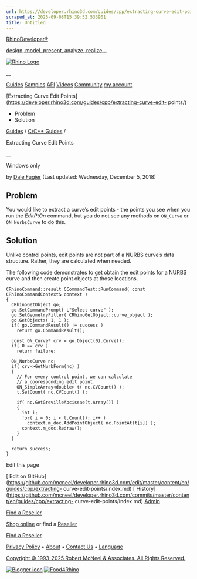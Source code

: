 ```yaml
---
url: https://developer.rhino3d.com/guides/cpp/extracting-curve-edit-points/
scraped_at: 2025-09-08T15:39:52.533901
title: Untitled
---
```


[RhinoDeveloper®](/)

[design, model, present, analyze, realize...](/)

[![Rhino Logo](https://developer.rhino3d.com/images/rhinodevlogo.png)](/)

__

[Guides](https://developer.rhino3d.com/guides)
[Samples](https://developer.rhino3d.com/samples)
[API](https://developer.rhino3d.com/api)
[Videos](https://developer.rhino3d.com/videos)
[Community](https://discourse.mcneel.com/c/rhino-developer) [my account
](https://www.rhino3d.com/my-account/ "Manage your account, licenses, and
teams")

[Extracting Curve Edit
Points](https://developer.rhino3d.com/guides/cpp/extracting-curve-edit-
points/)

  * Problem
  * Solution

[Guides](https://developer.rhino3d.com/en/guides/) / [C/C++
Guides](https://developer.rhino3d.com/en/guides/cpp/) /

Extracting Curve Edit Points

__

Windows only

by [Dale Fugier](https://discourse.mcneel.com/u/dale/) (Last updated:
Wednesday, December 5, 2018)

## Problem

You would like to extract a curve’s edit points - the points you see when you
run the _EditPtOn_ command, but you do not see any methods on `ON_Curve` or
`ON_NurbsCurve` to do this.

## Solution

Unlike control points, edit points are not part of a NURBS curve’s data
structure. Rather, they are calculated when needed.

The following code demonstrates to get obtain the edit points for a NURBS
curve and then create point objects at those locations.

    
    
    CRhinoCommand::result CCommandTest::RunCommand( const CRhinoCommandContext& context )
    {
      CRhinoGetObject go;
      go.SetCommandPrompt( L"Select curve" );
      go.SetGeometryFilter( CRhinoGetObject::curve_object );
      go.GetObjects( 1, 1 );
      if( go.CommandResult() != success )
        return go.CommandResult();
    
      const ON_Curve* crv = go.Object(0).Curve();
      if( 0 == crv )
        return failure;
    
      ON_NurbsCurve nc;
      if( crv->GetNurbForm(nc) )
      {
        // For every control point, we can calculate
        // a cooresponding edit point.
        ON_SimpleArray<double> t( nc.CVCount() );
        t.SetCount( nc.CVCount() );
    
        if( nc.GetGrevilleAbcissae(t.Array()) )
        {
          int i;
          for( i = 0; i < t.Count(); i++ )
            context.m_doc.AddPointObject( nc.PointAt(t[i]) );
          context.m_doc.Redraw();
        }
      }
    
      return success;
    }
    

Edit this page

[ Edit on
GitHub](https://github.com/mcneel/developer.rhino3d.com/edit/master/content/en/guides/cpp/extracting-
curve-edit-points/index.md) [
History](https://github.com/mcneel/developer.rhino3d.com/commits/master/content/en/guides/cpp/extracting-
curve-edit-points/index.md) [ Admin](https://developer.rhino3d.com/admin)

[Find a Reseller](https://www.rhino3d.com/sales)

[Shop online](https://www.rhino3d.com/store) or find a
[Reseller](https://www.rhino3d.com/sales)

[Find a Reseller](https://www.rhino3d.com/sales)

[Privacy Policy](https://www.rhino3d.com/privacy) •
[About](https://www.rhino3d.com/mcneel/about) • [Contact
Us](https://www.rhino3d.com/mcneel/contact) • [
Language](https://www.rhino3d.com/language "Change to a different region or
language")

[Copyright © 1993-2025 Robert McNeel & Associates. All Rights
Reserved.](https://www.rhino3d.com/mcneel/about)

[](https://www.facebook.com/McNeelRhinoceros/)
[](https://twitter.com/bobmcneel) [](https://www.linkedin.com/groups/75313/)
[](https://www.youtube.com/user/RhinoGuide/videos) [](https://vimeo.com/rhino)
[![Blogger
icon](https://developer.rhino3d.com/images/blogger.svg)](http://blog.rhino3d.com/)
[![Food4Rhino](https://developer.rhino3d.com/images/f4r_icon_01.svg)](https://www.food4rhino.com)

